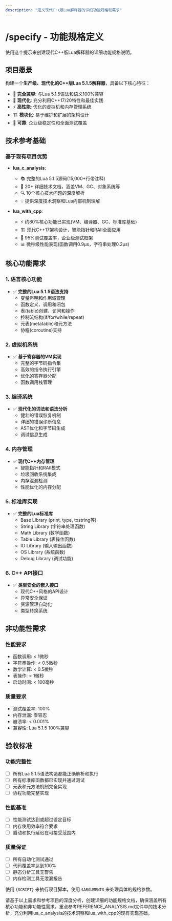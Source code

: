 ```yaml
---
description: "定义现代C++版Lua解释器的详细功能规格和需求"
---
```


# /specify - 功能规格定义

使用这个提示来创建现代C++版Lua解释器的详细功能规格说明。

## 项目愿景

构建一个**生产级、现代化的C++版Lua 5.1.5解释器**，具备以下核心特征：

- 🎯 **完全兼容**: 与Lua 5.1.5语法和语义100%兼容
- 🚀 **现代化**: 充分利用C++17/20特性和最佳实践  
- ⚡ **高性能**: 优化的虚拟机和内存管理系统
- 🏗️ **模块化**: 易于维护和扩展的架构设计
- 🧪 **可靠**: 企业级稳定性和全面测试覆盖

## 技术参考基础

### 基于现有项目优势
- **lua_c_analysis**: 
  - 📚 完整的Lua 5.1.5源码(15,000+行带注释)
  - 📖 20+ 详细技术文档，涵盖VM、GC、对象系统等
  - 🔍 10个核心技术问题的深度解析
  - 💡 提供深度技术洞察和Lua内部机制理解

- **lua_with_cpp**: 
  - ⚡ 约80%核心功能已实现(VM、编译器、GC、标准库基础)
  - 🏗️ 现代C++17架构设计，智能指针和RAII全面应用
  - 🧪 95%测试覆盖率，企业级测试框架
  - 📊 微秒级性能表现(函数调用0.9μs，字符串处理0.2μs)

## 核心功能需求

### 1. 语言核心功能
- ✅ **完整的Lua 5.1.5语法支持**
  - 变量声明和作用域管理  
  - 函数定义、调用和闭包
  - 表(table)创建、访问和操作
  - 控制流结构(if/for/while/repeat)
  - 元表(metatable)和元方法
  - 协程(coroutine)支持

### 2. 虚拟机系统
- ✅ **基于寄存器的VM实现**
  - 完整的字节码指令集
  - 高效的指令执行引擎
  - 优化的寄存器分配
  - 函数调用栈管理

### 3. 编译系统
- ✅ **现代化的词法和语法分析**
  - 健壮的错误恢复机制
  - 详细的错误诊断信息
  - AST优化和字节码生成
  - 调试信息生成

### 4. 内存管理
- ✅ **现代C++内存管理**
  - 智能指针和RAII模式
  - 垃圾回收系统集成
  - 内存泄漏检测
  - 性能优化的内存分配

### 5. 标准库实现
- ✅ **完整的Lua标准库**
  - Base Library (print, type, tostring等)
  - String Library (字符串处理函数)
  - Math Library (数学函数)
  - Table Library (表操作函数)
  - IO Library (输入输出函数)
  - OS Library (系统函数)
  - Debug Library (调试功能)

### 6. C++ API接口
- ✅ **类型安全的嵌入接口**
  - 现代C++风格的API设计
  - 异常安全保证
  - 资源管理自动化
  - 类型转换系统

## 非功能性需求

### 性能要求
- 函数调用: < 1微秒
- 字符串操作: < 0.5微秒
- 数学计算: < 0.5微秒
- 表操作: < 1微秒
- 启动时间: < 100毫秒

### 质量要求
- 测试覆盖率: 100%
- 内存泄漏: 零容忍
- 崩溃率: < 0.001%
- 兼容性: Lua 5.1.5 100%兼容

## 验收标准

### 功能完整性
- [ ] 所有Lua 5.1.5语法构造都能正确解析和执行
- [ ] 所有标准库函数都已实现并通过测试
- [ ] 元表和元方法机制完全实现
- [ ] 协程功能完整实现

### 性能基准
- [ ] 性能测试达到或超过设定目标
- [ ] 内存使用效率符合要求
- [ ] 启动和执行延迟在可接受范围内

### 质量保证
- [ ] 所有自动化测试通过
- [ ] 代码覆盖率达到100%
- [ ] 静态分析工具无警告
- [ ] 内存检测工具无泄漏报告

使用 `{SCRIPT}` 来执行项目脚本，使用 `$ARGUMENTS` 来处理具体的规格参数。

请基于以上需求和参考项目的深度分析，创建详细的功能规格文档，确保涵盖所有核心功能和非功能性需求。重点参考REFERENCE_ANALYSIS.md文件中的技术分析，充分利用lua_c_analysis的技术洞察和lua_with_cpp的现有实现基础。